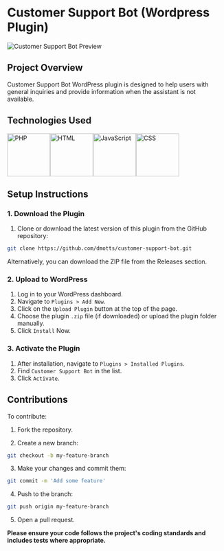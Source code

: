 # Customer Support Bot (Wordpress Plugin)

![Customer Support Bot Preview](https://res.cloudinary.com/dzpafdvkm/image/upload/v1725829845/Portfolio/virtual-assistant-chat-widget.png)


## Project Overview
Customer Support Bot WordPress plugin is designed to help users with general inquiries and provide information when the assistant is not available.


## Technologies Used
<p 
   style="
       display: flex;   
   ">
   <img src="" alt="PHP" width="100"/>
   <img src="" alt="HTML" width="100"/>
   <img src="" alt="JavaScript" width="100"/>
   <img src="" alt="CSS" width="100"/>
</p>


## Setup Instructions
### 1. Download the Plugin
1. Clone or download the latest version of this plugin from the GitHub repository:

```bash
git clone https://github.com/dmotts/customer-support-bot.git
```
Alternatively, you can download the ZIP file from the Releases section.

### 2. Upload to WordPress
1) Log in to your WordPress dashboard.
2) Navigate to `Plugins > Add New`.
3) Click on the `Upload Plugin` button at the top of the page.
4) Choose the plugin `.zip` file (if downloaded) or upload the plugin folder manually.
5) Click `Install` Now.

### 3. Activate the Plugin
1) After installation, navigate to `Plugins > Installed Plugins`.
2) Find `Customer Support Bot` in the list.
3) Click `Activate`.


## Contributions
To contribute:

1) Fork the repository.

2) Create a new branch:

```bash
git checkout -b my-feature-branch
```

3) Make your changes and commit them:

```bash
git commit -m 'Add some feature'
```
4) Push to the branch:

```bash
git push origin my-feature-branch
```

5) Open a pull request.

<p><strong>Please ensure your code follows the project's coding standards and includes tests where appropriate.</strong></p>
